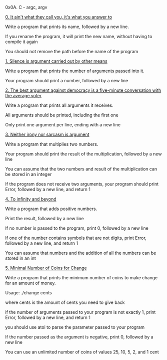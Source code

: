 0x0A. C - argc, argv
		
[0. It ain't what they call you, it's what you answer to](0-whatsmyname.c)
		

		
Write a program that prints its name, followed by a new line.
		

		
If you rename the program, it will print the new name, without having to compile it again
		
You should not remove the path before the name of the program
		

		
[1. Silence is argument carried out by other means](1-args.c)
		

		
Write a program that prints the number of arguments passed into it.
		

		
Your program should print a number, followed by a new line
		

		

		
[2. The best argument against democracy is a five-minute conversation with the average voter](2-args.c)
		

		
Write a program that prints all arguments it receives.
		

		
All arguments should be printed, including the first one
		
Only print one argument per line, ending with a new line
		

		
[3. Neither irony nor sarcasm is argument](3-mul.c)
		

		
Write a program that multiplies two numbers.
		

		
Your program should print the result of the multiplication, followed by a new line
		
You can assume that the two numbers and result of the multiplication can be stored in an integer
		
If the program does not receive two arguments, your program should print Error, followed by a new line, and return 1
		

		
[4. To infinity and beyond](4-add.c)
		

		
Write a program that adds positive numbers.
		

		
Print the result, followed by a new line
		
If no number is passed to the program, print 0, followed by a new line
		
If one of the number contains symbols that are not digits, print Error, followed by a new line, and return 1
		
You can assume that numbers and the addition of all the numbers can be stored in an int
		

		
[5. Minimal Number of Coins for Change](100-change.c)
		

		
Write a program that prints the minimum number of coins to make change for an amount of money.
		

		
Usage: ./change cents
		
where cents is the amount of cents you need to give back
		
if the number of arguments passed to your program is not exactly 1, print Error, followed by a new line, and return 1
		
you should use atoi to parse the parameter passed to your program
		
If the number passed as the argument is negative, print 0, followed by a new line
		
You can use an unlimited number of coins of values 25, 10, 5, 2, and 1 cent

